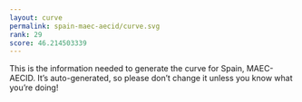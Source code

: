 ```yaml
---
layout: curve
permalink: spain-maec-aecid/curve.svg
rank: 29
score: 46.214503339
---
```


This is the information needed to generate the curve for Spain, MAEC-AECID. It’s
auto-generated, so please don’t change it unless you know what you’re
doing!
